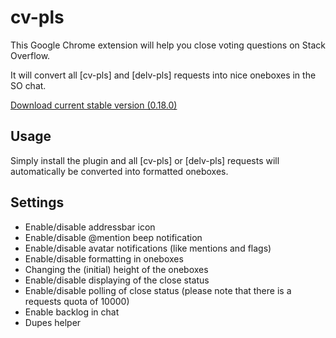 cv-pls
======

This Google Chrome extension will help you close voting questions on Stack Overflow.

It will convert all [cv-pls] and [delv-pls] requests into nice oneboxes in the SO chat.

[Download current stable version (0.18.0)][1]

Usage
-----

Simply install the plugin and all [cv-pls] or [delv-pls] requests will automatically be converted into formatted oneboxes.

Settings
--------

- Enable/disable addressbar icon
- Enable/disable @mention beep notification
- Enable/disable avatar notifications (like mentions and flags)
- Enable/disable formatting in oneboxes
- Changing the (initial) height of the oneboxes
- Enable/disable displaying of the close status
- Enable/disable polling of close status (please note that there is a requests quota of 10000)
- Enable backlog in chat
- Dupes helper

[1]:https://github.com/downloads/PeeHaa/cv-pls/cv-pls.0.18.0.crx